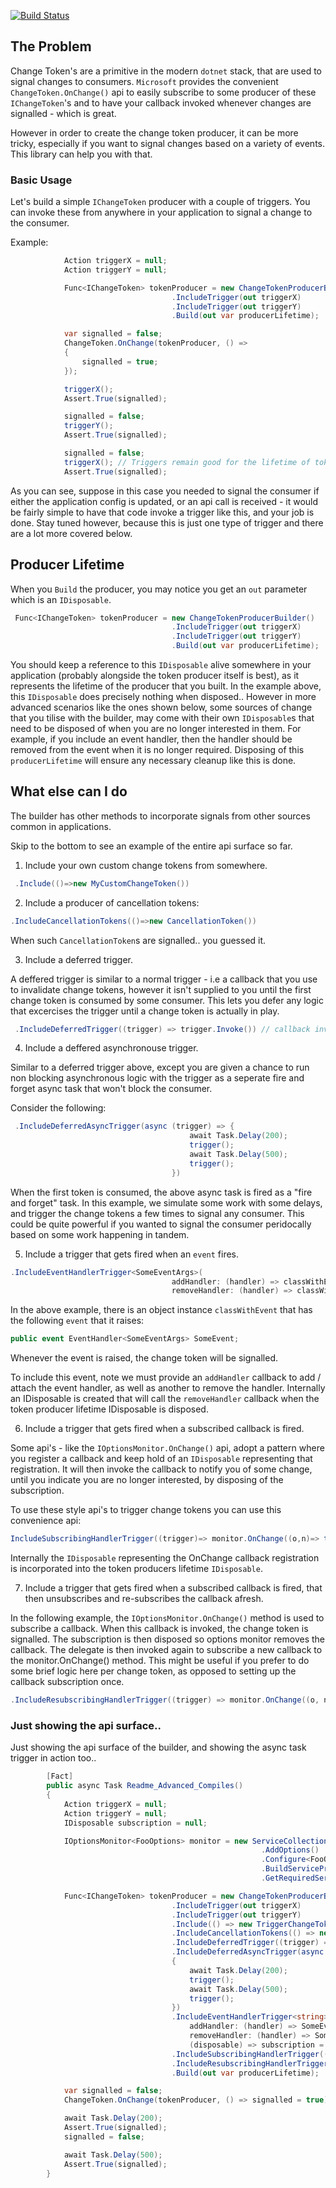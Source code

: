 [![Build Status](https://darrelltunnell.visualstudio.com/Public%20Projects/_apis/build/status/dazinator.DotNet.Changify?branchName=develop)](https://darrelltunnell.visualstudio.com/Public%20Projects/_build/latest?definitionId=17&branchName=develop)

## The Problem

Change Token's are a primitive in the modern `dotnet` stack, that are used to signal changes to consumers. 
`Microsoft` provides the convenient `ChangeToken.OnChange()` api to easily subscribe to some producer of these `IChangeToken`'s 
and to have your callback invoked whenever changes are signalled - which is great.

However in order to create the change token producer, it can be more tricky, especially if you want to signal changes based on a variety of events.
This library can help you with that.

### Basic Usage

Let's build a simple `IChangeToken` producer with a couple of triggers.
You can invoke these from anywhere in your application to signal a change to the consumer.

Example:

```csharp
            Action triggerX = null;
            Action triggerY = null;

            Func<IChangeToken> tokenProducer = new ChangeTokenProducerBuilder()
                                    .IncludeTrigger(out triggerX)
                                    .IncludeTrigger(out triggerY)
                                    .Build(out var producerLifetime);

            var signalled = false;
            ChangeToken.OnChange(tokenProducer, () =>
            {
                signalled = true;
            });

            triggerX();
            Assert.True(signalled);

            signalled = false;
            triggerY();
            Assert.True(signalled);

            signalled = false;
            triggerX(); // Triggers remain good for the lifetime of token producer.
            Assert.True(signalled);       
```

As you can see, suppose in this case you needed to signal the consumer if either the application config is updated,
or an api call is received - it would be fairly simple to have that code invoke a trigger like this, and your job is done. 
Stay tuned however, because this is just one type of trigger and there are a lot more covered below.

## Producer Lifetime

When you `Build` the producer, you may notice you get an `out` parameter which is an `IDisposable`.

```csharp
 Func<IChangeToken> tokenProducer = new ChangeTokenProducerBuilder()
                                    .IncludeTrigger(out triggerX)
                                    .IncludeTrigger(out triggerY)
                                    .Build(out var producerLifetime);
```

You should keep a reference to this `IDisposable` alive somewhere in your application (probably alongside the token producer itself is best), 
as it represents the lifetime of the producer that you built.
In the example above, this `IDisposable` does precisely nothing when disposed..
However in more advanced scenarios like the ones shown below,
some sources of change that you tilise with the builder, may come with their own `IDisposable`s that need to be disposed of when you are no longer interested in them.
For example, if you include an event handler, then the handler should be removed from the event when it is no longer required. 
Disposing of this `producerLifetime` will ensure any necessary cleanup like this is done.

## What else can I do

The builder has other methods to incorporate signals from other sources common in applications.

Skip to the bottom to see an example of the entire api surface so far.

1. Include your own custom change tokens from somewhere.

```csharp
 .Include(()=>new MyCustomChangeToken())

```

2. Include a producer of cancellation tokens:

```csharp
.IncludeCancellationTokens(()=>new CancellationToken())
```

When such `CancellationToken`s are signalled.. you guessed it.

3. Include a deferred trigger. 

A deffered trigger is similar to a normal trigger - i.e a callback that you use to invalidate change tokens, 
however it isn't supplied to you until the first change token is consumed by some consumer.
This lets you defer any logic that excercises the trigger until a change token is actually in play.

```csharp
 .IncludeDeferredTrigger((trigger) => trigger.Invoke()) // callback invoked to supply you a trigger once the first token is consumed. Note: logic here is synchronous and so will blocks the caller requesting the very first token so be snappy.
```

4. Include a deffered asynchronouse trigger. 

Similar to a deferred trigger above, except you are given a chance to run non blocking asynchronous logic with the trigger as a seperate fire and forget async task that won't block the consumer.

Consider the following:

```csharp
 .IncludeDeferredAsyncTrigger(async (trigger) => {
                                        await Task.Delay(200);
                                        trigger();
                                        await Task.Delay(500);
                                        trigger();
                                    })
 ```

 When the first token is consumed, the above async task is fired as a "fire and forget" task.
 In this example, we simulate some work with some delays, and trigger the change tokens a few times to signal any consumer.
 This could be quite powerful if you wanted to signal the consumer peridocally based on some work happening in tandem.

 5. Include a trigger that gets fired when an `event` fires.

 ```csharp
 .IncludeEventHandlerTrigger<SomeEventArgs>(
                                     addHandler: (handler) => classWithEvent.SomeEvent += handler,
                                     removeHandler: (handler) => classWithEvent.SomeEvent -= handler);

```

In the above example, there is an object instance `classWithEvent` that has the following `event` that it raises:

```csharp
public event EventHandler<SomeEventArgs> SomeEvent;

```

Whenever the event is raised, the change token will be signalled.

To include this event, note we must provide an `addHandler` callback to add / attach the event handler, as well as another to remove
the handler. Internally an IDisposable is created that will call the `removeHandler` callback when the token producer lifetime IDisposable is disposed.

6. Include a trigger that gets fired when a subscribed callback is fired.

Some api's - like the `IOptionsMonitor.OnChange()` api, adopt a pattern where you register a callback and keep hold of an `IDisposable` representing that registration.
It will then invoke the callback to notify you of some change, until you indicate you are no longer interested, by disposing of the subscription.

To use these style api's to trigger change tokens you can use this convenience api:

```csharp
IncludeSubscribingHandlerTrigger((trigger)=> monitor.OnChange((o,n)=> trigger()))

```

Internally the `IDisposable` representing the OnChange callback registration is incorporated into the token producers lifetime `IDisposable`.

7. Include a trigger that gets fired when a subscribed callback is fired, that then unsubscribes and re-subscribes the callback afresh.

In the following example, the `IOptionsMonitor.OnChange()` method is used to subscribe a callback. When this callback is invoked, the change token is signalled. The subscription is then disposed so options monitor removes the callback. The delegate is then invoked again to subscribe a new callback to the monitor.OnChange() method.
This might be useful if you prefer to do some brief logic here per change token, as opposed to setting up the callback subscription once.

```csharp
.IncludeResubscribingHandlerTrigger((trigger) => monitor.OnChange((o, n) => trigger()))
```


### Just showing the api surface..

Just showing the api surface of the builder, and showing the async task trigger in action too..

```csharp
        [Fact]
        public async Task Readme_Advanced_Compiles()
        {
            Action triggerX = null;
            Action triggerY = null;
            IDisposable subscription = null;

            IOptionsMonitor<FooOptions> monitor = new ServiceCollection()
                                                        .AddOptions()
                                                        .Configure<FooOptions>((o) => { })
                                                        .BuildServiceProvider()
                                                        .GetRequiredService<IOptionsMonitor<FooOptions>>();

            Func<IChangeToken> tokenProducer = new ChangeTokenProducerBuilder()
                                    .IncludeTrigger(out triggerX)
                                    .IncludeTrigger(out triggerY)
                                    .Include(() => new TriggerChangeToken())
                                    .IncludeCancellationTokens(() => new CancellationToken())
                                    .IncludeDeferredTrigger((trigger) => trigger.Invoke())
                                    .IncludeDeferredAsyncTrigger(async (trigger) =>
                                    {
                                        await Task.Delay(200);
                                        trigger();
                                        await Task.Delay(500);
                                        trigger();
                                    })
                                    .IncludeEventHandlerTrigger<string>(
                                        addHandler: (handler) => SomeEvent += handler,
                                        removeHandler: (handler) => SomeEvent -= handler,
                                        (disposable) => subscription = disposable)
                                    .IncludeSubscribingHandlerTrigger((trigger) => monitor.OnChange((o, n) => trigger()))
                                    .IncludeResubscribingHandlerTrigger((trigger) => monitor.OnChange((o, n) => trigger()))
                                    .Build(out var producerLifetime);

            var signalled = false;
            ChangeToken.OnChange(tokenProducer, () => signalled = true);

            await Task.Delay(200);
            Assert.True(signalled);
            signalled = false;

            await Task.Delay(500);
            Assert.True(signalled);        
        }
```




